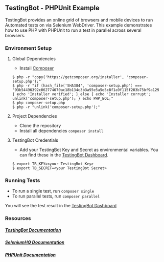 ## TestingBot - PHPUnit Example

TestingBot provides an online grid of browsers and mobile devices to run Automated tests on via Selenium WebDriver.
This example demonstrates how to use PHP with PHPUnit to run a test in parallel across several browsers.

### Environment Setup

1. Global Dependencies
    * Install [Composer](https://getcomposer.org/download/)
    ```
    $ php -r "copy('https://getcomposer.org/installer', 'composer-setup.php');"
	$ php -r "if (hash_file('SHA384', 'composer-setup.php') === '93b54496392c062774670ac18b134c3b3a95e5a5e5c8f1a9f115f203b75bf9a129d5daa8ba6a13e2cc8a1da0806388a8') { echo 'Installer verified'; } else { echo 'Installer corrupt'; unlink('composer-setup.php'); } echo PHP_EOL;"
	$ php composer-setup.php
	$ php -r "unlink('composer-setup.php');"
    ```
   

2. Project Dependencies
    * Clone the repository
	* Install all dependencies `composer install`

3. TestingBot Credentials
    * Add your TestingBot Key and Secret as environmental variables. You can find these in the [TestingBot Dashboard](https://testingbot.com/members/).
    ```
    $ export TB_KEY=<your TestingBot Key>
    $ export TB_SECRET=<your TestingBot Secret>
    ```


### Running Tests

* To run a single test, run `composer single`
* To run parallel tests, run `composer parallel`

You will see the test result in the [TestingBot Dashboard](https://testingbot.com/members/)

### Resources
##### [TestingBot Documentation](https://testingbot.com/support/)

##### [SeleniumHQ Documentation](http://www.seleniumhq.org/docs/)

##### [PHPUnit Documentation](https://phpunit.de/documentation.html)
